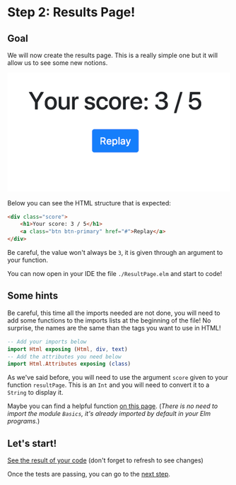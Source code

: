 # Step 2: Results Page!

## Goal

We will now create the results page. This is a really simple one but it will allow us to see some new notions.

![Screenshot of the expected result](../Utils/images/step3.png)

Below you can see the HTML structure that is expected:

```html
<div class="score">
    <h1>Your score: 3 / 5</h1>
    <a class="btn btn-primary" href="#">Replay</a>
</div>
```

Be careful, the value won't always be `3`, it is given through an argument to your function.

You can now open in your IDE the file `./ResultPage.elm` and start to code!


## Some hints

Be careful, this time all the imports needed are not done, you will need to add some functions to the imports lists at the beginning of the file! No surprise, the names are the same than the tags you want to use in HTML!

```elm
-- Add your imports below
import Html exposing (Html, div, text) 
-- Add the attributes you need below
import Html.Attributes exposing (class)
```

As we've said before, you will need to use the argument `score` given to your function `resultPage`. This is an `Int` and you will need to convert it to a `String` to display it. 

Maybe you can find a helpful function [on this page](https://package.elm-lang.org/packages/elm/core/latest/String). (*There is no need to import the module `Basics`, it's already imported by default in your Elm programs.*)


## Let's start!
[See the result of your code](./ResultPage.elm) (don't forget to refresh to see changes)


Once the tests are passing, you can go to the [next step](../Step03).
